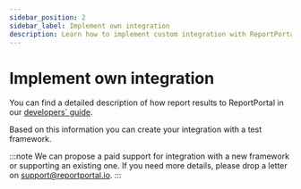 ```yaml
---
sidebar_position: 2
sidebar_label: Implement own integration
description: Learn how to implement custom integration with ReportPortal test automation reporting tools using the developer guide.
---
```


# Implement own integration

You can find a detailed description of how report results to ReportPortal in our [developers` guide](/developers-guides/ReportingDevelopersGuide).

Based on this information you can create your integration with a test framework.

:::note
We can propose a paid support for integration with a new framework or supporting an existing one. If you need more details, please drop a letter on support@reportportal.io.
:::
